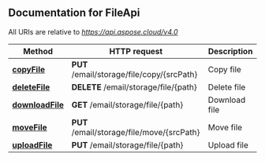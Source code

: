 ## Documentation for FileApi

All URIs are relative to *https://api.aspose.cloud/v4.0*

Method | HTTP request | Description
------ | ------------ | -----------
[**copyFile**](FileApi.md#copyFile) | **PUT** /email/storage/file/copy/{srcPath} | Copy file
[**deleteFile**](FileApi.md#deleteFile) | **DELETE** /email/storage/file/{path} | Delete file
[**downloadFile**](FileApi.md#downloadFile) | **GET** /email/storage/file/{path} | Download file
[**moveFile**](FileApi.md#moveFile) | **PUT** /email/storage/file/move/{srcPath} | Move file
[**uploadFile**](FileApi.md#uploadFile) | **PUT** /email/storage/file/{path} | Upload file


